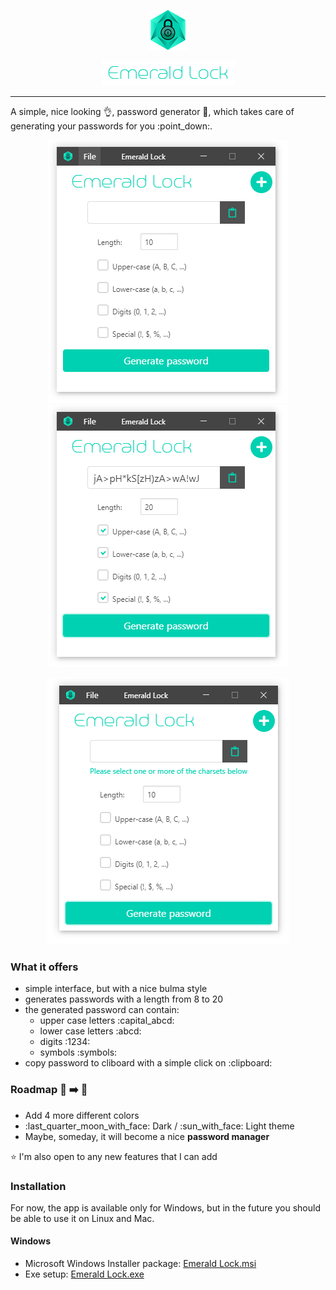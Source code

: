 <p align="center">
  <img src="readme-assets/EmeraldLock-icon-64x64.png"> 
</p>
<p align="center">
  <img src="readme-assets/EmeraldLock-name.png"> 
</p>
<hr>

<p> A simple, nice looking 👌, password generator 🔐, which takes care of generating your passwords for you :point_down:.</p>

<p align="center">
  <img src="readme-assets/EmeraldLock-initial.png"> <img src="readme-assets/EmeraldLock-generated.png">
</p>
<p align="center">
  <img src="readme-assets/EmeraldLock-error.png"> 
</p>

### What it offers

<ul>
  <li> simple interface, but with a nice bulma style </li>
  <li> generates passwords with a length from 8 to 20 </li>
  <li> the generated password can contain:
    <ul>
      <li> upper case letters :capital_abcd: </li>
      <li> lower case letters :abcd: </li>
      <li> digits :1234: </li>
      <li> symbols :symbols: </li>
    </ul>
  <li> copy password to cliboard with a simple click on :clipboard: </li>
</ul>
  
### Roadmap :car: :arrow_right: :sunrise_over_mountains:
<ul>
  <li> Add 4 more different colors </li>
  <li> :last_quarter_moon_with_face: Dark / :sun_with_face: Light theme </li>
  <li> Maybe, someday, it will become a nice <b>password manager</b> </li>
</ul>

:star: I'm also open to any new features that I can add

### Installation

For now, the app is available only for Windows, but in the future you should be able to use it on Linux and Mac.

#### Windows

<ul>
  <li> Microsoft Windows Installer package:
    <a href="https://github.com/xylish7/emerald-lock/releases/download/v1.2.0/emerald-lock-1.2.0.msi"> Emerald Lock.msi </a>
  </li>
  <li> Exe setup: 
    <a href="https://github.com/xylish7/emerald-lock/releases/download/v1.2.0/emerald-lock-setup-1.2.0.exe"> Emerald Lock.exe </a>
  </li>
</ul>

